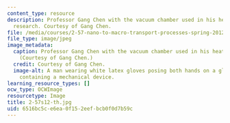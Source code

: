 ```yaml
---
content_type: resource
description: Professor Gang Chen with the vacuum chamber used in his heat transfer
  research. Courtesy of Gang Chen.
file: /media/courses/2-57-nano-to-macro-transport-processes-spring-2012/6516bc5ce6ea0f152eefbcb0f0d7b59c_2-57s12-th.jpg
file_type: image/jpeg
image_metadata:
  caption: Professor Gang Chen with the vacuum chamber used in his heat transfer research.
    (Courtesy of Gang Chen.)
  credit: Courtesy of Gang Chen.
  image-alt: A man wearing white latex gloves posing both hands on a glass chamber
    containing a mechanical device.
learning_resource_types: []
ocw_type: OCWImage
resourcetype: Image
title: 2-57s12-th.jpg
uid: 6516bc5c-e6ea-0f15-2eef-bcb0f0d7b59c
---
```

